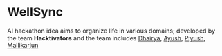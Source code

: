 # WellSync

AI hackathon idea aims to organize life in various domains; developed by the team **Hacktivators** and the team includes [Dhairya](https://github.com/dhairyajangir), [Ayush](https://github.com/ayush4774), [Piyush](https://github.com/piyushgite79), [Mallikarjun](https://github.com/Mallu722)
